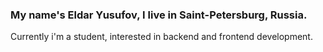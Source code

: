 ### My name's Eldar Yusufov, I live in Saint-Petersburg, Russia. 
Currently i'm a student, interested in backend and frontend development.
